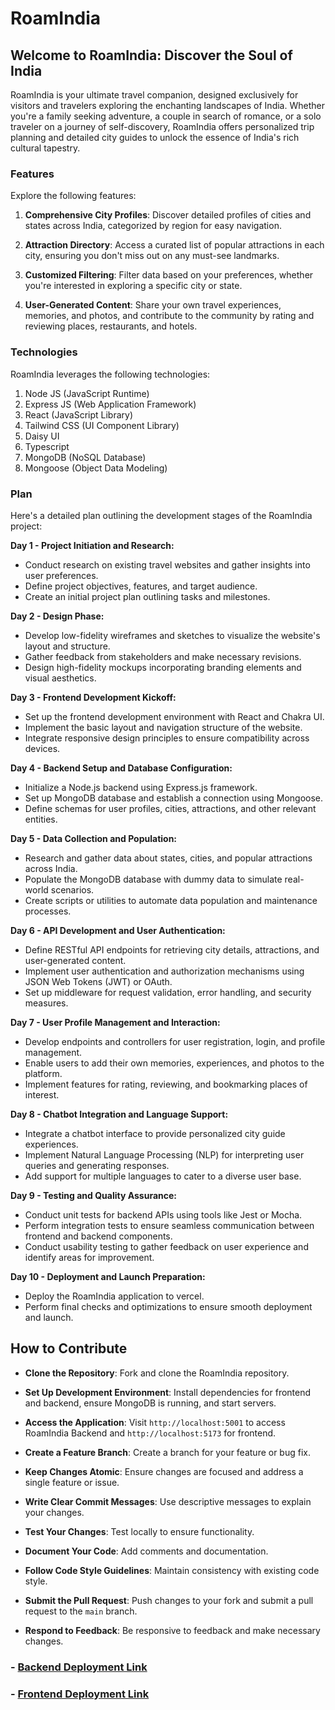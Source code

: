 ﻿# RoamIndia

## Welcome to RoamIndia: Discover the Soul of India

RoamIndia is your ultimate travel companion, designed exclusively for visitors and travelers exploring the enchanting landscapes of India. Whether you're a family seeking adventure, a couple in search of romance, or a solo traveler on a journey of self-discovery, RoamIndia offers personalized trip planning and detailed city guides to unlock the essence of India's rich cultural tapestry.

### Features

Explore the following features:

1. **Comprehensive City Profiles**: Discover detailed profiles of cities and states across India, categorized by region for easy navigation.

2. **Attraction Directory**: Access a curated list of popular attractions in each city, ensuring you don't miss out on any must-see landmarks.

3. **Customized Filtering**: Filter data based on your preferences, whether you're interested in exploring a specific city or state.

4. **User-Generated Content**: Share your own travel experiences, memories, and photos, and contribute to the community by rating and reviewing places, restaurants, and hotels.

### Technologies

RoamIndia leverages the following technologies:

1. Node JS (JavaScript Runtime)
2. Express JS (Web Application Framework)
3. React (JavaScript Library)
4. Tailwind CSS (UI Component Library)
5. Daisy UI
6. Typescript
7. MongoDB (NoSQL Database)
8. Mongoose (Object Data Modeling)

### Plan

Here's a detailed plan outlining the development stages of the RoamIndia project:

**Day 1 - Project Initiation and Research:**
- Conduct research on existing travel websites and gather insights into user preferences.
- Define project objectives, features, and target audience.
- Create an initial project plan outlining tasks and milestones.

**Day 2 - Design Phase:**
- Develop low-fidelity wireframes and sketches to visualize the website's layout and structure.
- Gather feedback from stakeholders and make necessary revisions.
- Design high-fidelity mockups incorporating branding elements and visual aesthetics.

**Day 3 - Frontend Development Kickoff:**
- Set up the frontend development environment with React and Chakra UI.
- Implement the basic layout and navigation structure of the website.
- Integrate responsive design principles to ensure compatibility across devices.

**Day 4 - Backend Setup and Database Configuration:**
- Initialize a Node.js backend using Express.js framework.
- Set up MongoDB database and establish a connection using Mongoose.
- Define schemas for user profiles, cities, attractions, and other relevant entities.

**Day 5 - Data Collection and Population:**
- Research and gather data about states, cities, and popular attractions across India.
- Populate the MongoDB database with dummy data to simulate real-world scenarios.
- Create scripts or utilities to automate data population and maintenance processes.

**Day 6 - API Development and User Authentication:**
- Define RESTful API endpoints for retrieving city details, attractions, and user-generated content.
- Implement user authentication and authorization mechanisms using JSON Web Tokens (JWT) or OAuth.
- Set up middleware for request validation, error handling, and security measures.

**Day 7 - User Profile Management and Interaction:**
- Develop endpoints and controllers for user registration, login, and profile management.
- Enable users to add their own memories, experiences, and photos to the platform.
- Implement features for rating, reviewing, and bookmarking places of interest.

**Day 8 - Chatbot Integration and Language Support:**
- Integrate a chatbot interface to provide personalized city guide experiences.
- Implement Natural Language Processing (NLP) for interpreting user queries and generating responses.
- Add support for multiple languages to cater to a diverse user base.

**Day 9 - Testing and Quality Assurance:**
- Conduct unit tests for backend APIs using tools like Jest or Mocha.
- Perform integration tests to ensure seamless communication between frontend and backend components.
- Conduct usability testing to gather feedback on user experience and identify areas for improvement.

**Day 10 - Deployment and Launch Preparation:**
- Deploy the RoamIndia application to vercel.
- Perform final checks and optimizations to ensure smooth deployment and launch.

## How to Contribute

- **Clone the Repository**: Fork and clone the RoamIndia repository.
  
- **Set Up Development Environment**: Install dependencies for frontend and backend, ensure MongoDB is running, and start servers.

- **Access the Application**: Visit `http://localhost:5001` to access RoamIndia Backend and `http://localhost:5173` for frontend.

- **Create a Feature Branch**: Create a branch for your feature or bug fix.

- **Keep Changes Atomic**: Ensure changes are focused and address a single feature or issue.

- **Write Clear Commit Messages**: Use descriptive messages to explain your changes.

- **Test Your Changes**: Test locally to ensure functionality.

- **Document Your Code**: Add comments and documentation.

- **Follow Code Style Guidelines**: Maintain consistency with existing code style.

- **Submit the Pull Request**: Push changes to your fork and submit a pull request to the `main` branch.

- **Respond to Feedback**: Be responsive to feedback and make necessary changes.


### - [Backend Deployment Link](https://s53-meghawadhwa-capstone-roamindia.onrender.com/)
### - [Frontend Deployment Link](https://roam-india.vercel.app/)
 
